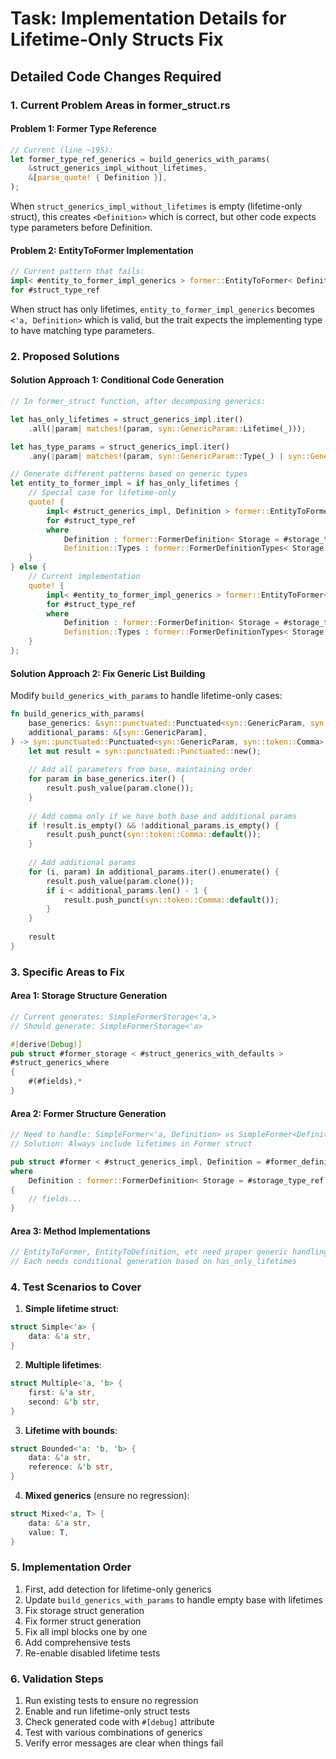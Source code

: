 # Task: Implementation Details for Lifetime-Only Structs Fix

## Detailed Code Changes Required

### 1. Current Problem Areas in former_struct.rs

#### Problem 1: Former Type Reference
```rust
// Current (line ~195):
let former_type_ref_generics = build_generics_with_params(
    &struct_generics_impl_without_lifetimes,
    &[parse_quote! { Definition }],
);
```

When `struct_generics_impl_without_lifetimes` is empty (lifetime-only struct), this creates `<Definition>` which is correct, but other code expects type parameters before Definition.

#### Problem 2: EntityToFormer Implementation
```rust
// Current pattern that fails:
impl< #entity_to_former_impl_generics > former::EntityToFormer< Definition >
for #struct_type_ref
```

When struct has only lifetimes, `entity_to_former_impl_generics` becomes `<'a, Definition>` which is valid, but the trait expects the implementing type to have matching type parameters.

### 2. Proposed Solutions

#### Solution Approach 1: Conditional Code Generation

```rust
// In former_struct function, after decomposing generics:

let has_only_lifetimes = struct_generics_impl.iter()
    .all(|param| matches!(param, syn::GenericParam::Lifetime(_)));

let has_type_params = struct_generics_impl.iter()
    .any(|param| matches!(param, syn::GenericParam::Type(_) | syn::GenericParam::Const(_)));

// Generate different patterns based on generic types
let entity_to_former_impl = if has_only_lifetimes {
    // Special case for lifetime-only
    quote! {
        impl< #struct_generics_impl, Definition > former::EntityToFormer< Definition >
        for #struct_type_ref
        where
            Definition : former::FormerDefinition< Storage = #storage_type_ref >,
            Definition::Types : former::FormerDefinitionTypes< Storage = #storage_type_ref, Formed = #struct_type_ref >,
    }
} else {
    // Current implementation
    quote! {
        impl< #entity_to_former_impl_generics > former::EntityToFormer< Definition >
        for #struct_type_ref
        where
            Definition : former::FormerDefinition< Storage = #storage_type_ref >,
            Definition::Types : former::FormerDefinitionTypes< Storage = #storage_type_ref, Formed = #struct_type_ref >,
    }
};
```

#### Solution Approach 2: Fix Generic List Building

Modify `build_generics_with_params` to handle lifetime-only cases:

```rust
fn build_generics_with_params(
    base_generics: &syn::punctuated::Punctuated<syn::GenericParam, syn::token::Comma>,
    additional_params: &[syn::GenericParam],
) -> syn::punctuated::Punctuated<syn::GenericParam, syn::token::Comma> {
    let mut result = syn::punctuated::Punctuated::new();
    
    // Add all parameters from base, maintaining order
    for param in base_generics.iter() {
        result.push_value(param.clone());
    }
    
    // Add comma only if we have both base and additional params
    if !result.is_empty() && !additional_params.is_empty() {
        result.push_punct(syn::token::Comma::default());
    }
    
    // Add additional params
    for (i, param) in additional_params.iter().enumerate() {
        result.push_value(param.clone());
        if i < additional_params.len() - 1 {
            result.push_punct(syn::token::Comma::default());
        }
    }
    
    result
}
```

### 3. Specific Areas to Fix

#### Area 1: Storage Structure Generation
```rust
// Current generates: SimpleFormerStorage<'a,>
// Should generate: SimpleFormerStorage<'a>

#[derive(Debug)]
pub struct #former_storage < #struct_generics_with_defaults >
#struct_generics_where
{
    #(#fields),*
}
```

#### Area 2: Former Structure Generation  
```rust
// Need to handle: SimpleFormer<'a, Definition> vs SimpleFormer<Definition>
// Solution: Always include lifetimes in Former struct

pub struct #former < #struct_generics_impl, Definition = #former_definition < #former_definition_args > >
where
    Definition : former::FormerDefinition< Storage = #storage_type_ref >,
{
    // fields...
}
```

#### Area 3: Method Implementations
```rust
// EntityToFormer, EntityToDefinition, etc need proper generic handling
// Each needs conditional generation based on has_only_lifetimes
```

### 4. Test Scenarios to Cover

1. **Simple lifetime struct**:
```rust
struct Simple<'a> {
    data: &'a str,
}
```

2. **Multiple lifetimes**:
```rust
struct Multiple<'a, 'b> {
    first: &'a str,
    second: &'b str,
}
```

3. **Lifetime with bounds**:
```rust
struct Bounded<'a: 'b, 'b> {
    data: &'a str,
    reference: &'b str,
}
```

4. **Mixed generics** (ensure no regression):
```rust
struct Mixed<'a, T> {
    data: &'a str,
    value: T,
}
```

### 5. Implementation Order

1. First, add detection for lifetime-only generics
2. Update `build_generics_with_params` to handle empty base with lifetimes
3. Fix storage struct generation
4. Fix former struct generation
5. Fix all impl blocks one by one
6. Add comprehensive tests
7. Re-enable disabled lifetime tests

### 6. Validation Steps

1. Run existing tests to ensure no regression
2. Enable and run lifetime-only struct tests
3. Check generated code with `#[debug]` attribute
4. Test with various combinations of generics
5. Verify error messages are clear when things fail